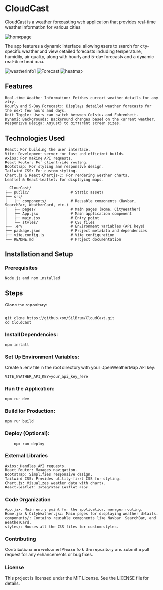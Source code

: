 # **CloudCast**

CloudCast is a weather forecasting web application that provides real-time weather information for various cities.


![homepage](https://github.com/user-attachments/assets/33dbd3a7-1aa8-4ac1-857b-e3c85710a706)




The app features a dynamic interface, allowing users to search for city-specific weather and view detailed forecasts including temperature, humidity, air quality, along with hourly and 5-day forecasts and a dynamic real-time heat map.



![weatherinfo1](https://github.com/user-attachments/assets/1ce7d865-7cdb-4337-9ef5-fe32f1955f60)
![Forecast](https://github.com/user-attachments/assets/8ef6fe3c-b338-4ad8-b2b9-1410dc47f83a)
![heatmap](https://github.com/user-attachments/assets/6cdd6db2-d2e6-4b92-9dcc-99a2a1dd00dc)


## Features

    Real-time Weather Information: Fetches current weather details for any city.
    Hourly and 5-Day Forecasts: Displays detailed weather forecasts for the next few hours and days.
    Unit Toggle: Users can switch between Celsius and Fahrenheit.
    Dynamic Backgrounds: Background changes based on the current weather.
    Responsive Design: Adjusts to different screen sizes.

## Technologies Used

    React: For building the user interface.
    Vite: Development server for fast and efficient builds.
    Axios: For making API requests.
    React Router: For client-side routing.
    Bootstrap: For styling and responsive design.
    Tailwind CSS: For custom styling.
    Chart.js & React-Chartjs-2: For rendering weather charts.
    Leaflet & React-Leaflet: For displaying maps.

```
  CloudCast/
├── public/                   # Static assets
├── src/
│   ├── components/           # Reusable components (Navbar, SearchBar, WeatherCard, etc.)
│   ├── pages/                # Main pages (Home, CityWeather)
│   ├── App.jsx               # Main application component
│   ├── main.jsx              # Entry point
│   └── styles/               # CSS files
├── .env                      # Environment variables (API keys)
├── package.json              # Project metadata and dependencies
├── vite.config.js            # Vite configuration
└── README.md                 # Project documentation
```

## Installation and Setup
### Prerequisites

    Node.js and npm installed.

## Steps

Clone the repository:

```

git clone https://github.com/SilBrum/CloudCast.git
cd CloudCast

```

### Install Dependencies:

```
npm install
```

### Set Up Environment Variables:
Create a .env file in the root directory with your OpenWeatherMap API key:

```
VITE_WEATHER_API_KEY=your_api_key_here
```

### Run the Application:

```
npm run dev
```

### Build for Production:

```
npm run build
```

### Deploy (Optional):
```
    npm run deploy
```

### External Libraries

    Axios: Handles API requests.
    React Router: Manages navigation.
    Bootstrap: Simplifies responsive design.
    Tailwind CSS: Provides utility-first CSS for styling.
    Chart.js: Visualizes weather data with charts.
    React-Leaflet: Integrates Leaflet maps.

### Code Organization

    App.jsx: Main entry point for the application, manages routing.
    Home.jsx & CityWeather.jsx: Main pages for displaying weather details.
    components/: Contains reusable components like Navbar, SearchBar, and WeatherCard.
    styles/: Houses all the CSS files for custom styles.

### Contributing

Contributions are welcome! Please fork the repository and submit a pull request for any enhancements or bug fixes.


### License

This project is licensed under the MIT License. See the LICENSE file for details.

